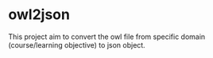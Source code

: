 # owl2json

This project aim to convert the owl file from specific domain (course/learning objective) to json object.

